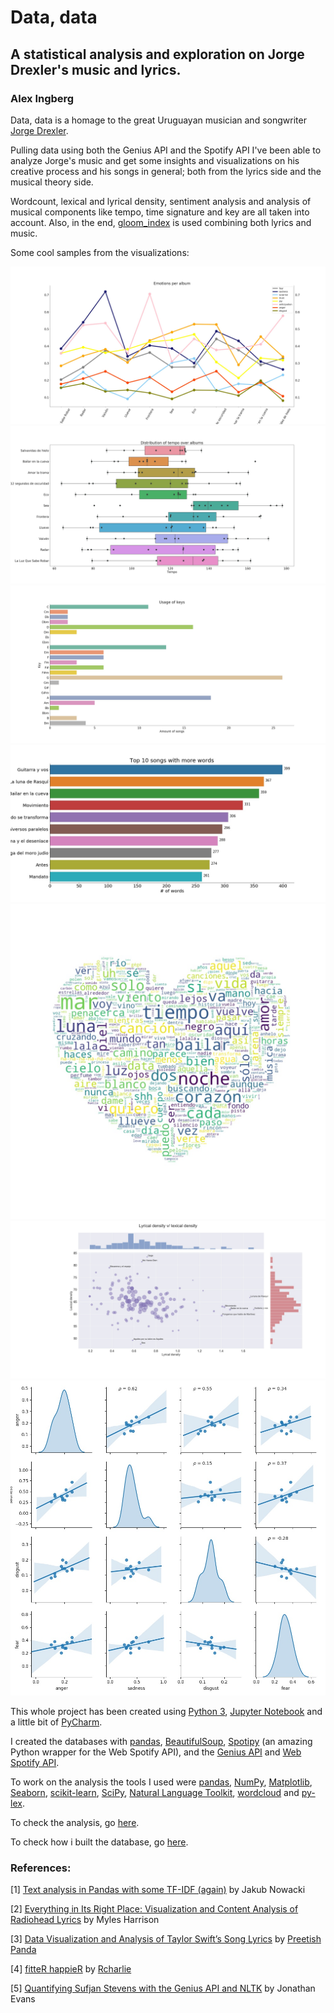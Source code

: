 # Data, data
## A statistical analysis and exploration on Jorge Drexler's music and lyrics.

### Alex Ingberg

Data, data is a homage to the great Uruguayan musician and songwriter [Jorge Drexler](https://www.youtube.com/watch?v=aU9gzRy2dQc).


Pulling data using both the Genius API and the Spotify API I've been able to analyze Jorge's music and get some insights and visualizations on his creative process and his songs in general; both from the lyrics side and the musical theory side.

Wordcount, lexical and lyrical density, sentiment analysis and analysis of musical components like tempo, time signature and key are all taken into account. Also, in the end, [gloom_index](https://www.rcharlie.com/post/fitter-happier/) is used combining both lyrics and music.

Some cool samples from the visualizations:

![NRC emotions through the years](img/emotions_through_time.jpg?raw=true "NRC emotions through the years")
![Tempo by albums](img/tempo_by_albums.jpg?raw=true "Tempo by albums")
![Usage of keys](img/keys.jpg?raw=true "Usage of keys")
![Top 10 songs with more words](img/top_songs_more_words.jpg?raw=true "Top 10 songs with more words")
![Wordcloud](img/wordcloud.jpg?raw=true "Wordcloud")
![Lyrical density vs lexical density](img/lyrical_density_v_lexical_density.jpg?raw=true "Lyrical density vs lexical density")
![Correlation in negative NRC emotions](img/correlation_in_emotions.jpg?raw=true "Correlation in negative NRC emotions")

This whole project has been created using [Python 3](https://www.python.org/downloads/), [Jupyter Notebook](http://jupyter.org/) and a little bit of [PyCharm](https://www.jetbrains.com/pycharm/).

I created the databases with [pandas](https://pandas.pydata.org/), [BeautifulSoup](https://www.crummy.com/software/BeautifulSoup/bs4/doc/), [Spotipy](https://spotipy.readthedocs.io/en/latest/) (an amazing Python wrapper for the Web Spotify API), and the [Genius API](https://genius.com/developers) and [Web Spotify API](https://developer.spotify.com/documentation/web-api/).

To work on the analysis the tools I used were [pandas](https://pandas.pydata.org/), [NumPy](http://www.numpy.org/), [Matplotlib](https://matplotlib.org/), [Seaborn](https://seaborn.pydata.org/), [scikit-learn](http://scikit-learn.org/), [SciPy](https://www.scipy.org/), [Natural Language Toolkit](https://www.nltk.org/), [wordcloud](https://github.com/amueller/word_cloud) and [py-lex](https://github.com/dropofwill/py-lex). 


To check the analysis, go [here](drexler_data_exploration.ipynb).

To check how i built the database, go [here](drexler_dataset_builder.ipynb).



### References:

[1] [Text analysis in Pandas with some TF-IDF (again)](http://sigdelta.com/blog/text-analysis-in-pandas/) by Jakub Nowacki

[2] [ Everything in Its Right Place: Visualization and Content Analysis of Radiohead Lyrics](http://www.everydayanalytics.ca/2013/06/radiohead-lyrics-data-visualization-and-content-analysis.html) by Myles Harrison

[3] [Data Visualization and Analysis of Taylor Swift’s Song Lyrics](https://www.promptcloud.com/blog/data-visualization-text-mining-taylor-swift-song-lyrics) by [Preetish Panda](https://www.promptcloud.com/author/preetish-panda/)

[4] [fitteR happieR](https://www.rcharlie.com/post/fitter-happier/) by [Rcharlie](https://www.rcharlie.com/post/fitter-happier/)

[5] [Quantifying Sufjan Stevens with the Genius API and NLTK](http://www.jw.pe/blog/post/quantifying-sufjan-stevens-with-the-genius-api-and-nltk/) by Jonathan Evans

